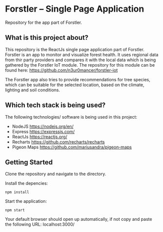 # Forstler – Single Page Application

Repository for the app part of Forstler.

## What is this project about?

This repository is the ReactJs single page application part of Forstler. Forstler is an app to monitor and visualize forest health. It uses regional data from thir party providers and compares it with the local data which is being gathered by the Forstler IoT module. The repository for this module can be found here: https://github.com/n3ur0mancer/forstler-iot

The Forstler app also tries to provide recommendations for tree species, which can be suitable for the selected location, based on the climate, lighting and soil conditions.

## Which tech stack is being used?

The following technologies/ software is being used in this project:

- NodeJS https://nodejs.org/en/
- Express https://expressjs.com/
- ReactJs https://reactjs.org/
- Recharts https://github.com/recharts/recharts
- Pigeon Maps https://github.com/mariusandra/pigeon-maps

## Getting Started

Clone the repository and navigate to the directory.

Install the depencies:

```
npm install
```

Start the application:

```
npm start
```

Your default browser should open up automatically, if not copy and paste the following URL: localhost:3000/
